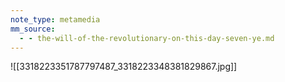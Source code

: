 ```yaml
---
note_type: metamedia
mm_source:
  - - the-will-of-the-revolutionary-on-this-day-seven-ye.md
---
```


![[3318223351787797487_3318223348381829867.jpg]]



